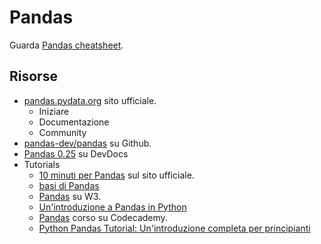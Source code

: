# Pandas

Guarda [Pandas cheatsheet](https://github.com/MichaelCurrin/cheatsheets/blob/master/cheatsheets/python_libraries/pandas.md).

## Risorse

- [pandas.pydata.org](https://pandas.pydata.org/) sito ufficiale. 
	- Iniziare
	- Documentazione
	- Community
- [pandas-dev/pandas](https://github.com/pandas-dev/pandas) su Github.
- [Pandas 0.25](https://devdocs.io/pandas~0.25/) su DevDocs
- Tutorials
	- [10 minuti per Pandas](https://pandas.pydata.org/pandas-docs/stable/getting_started/10min.html) sul sito ufficiale.
	- [basi di Pandas](https://www.learnpython.org/en/Pandas_Basics)
	- [Pandas](https://www.w3resource.com/pandas/index.php) su W3. 
	- [Un'introduzione a Pandas in Python](https://towardsdatascience.com/an-introduction-to-pandas-in-python-b06d2dd51aba)
	- [Pandas](https://www.codecademy.com/learn/data-processing-pandas/modules/dspath-intro-pandas) corso su Codecademy.
	- [Python Pandas Tutorial: Un'introduzione completa per principianti](https://www.learndatasci.com/tutorials/python-pandas-tutorial-complete-introduction-for-beginners/)
